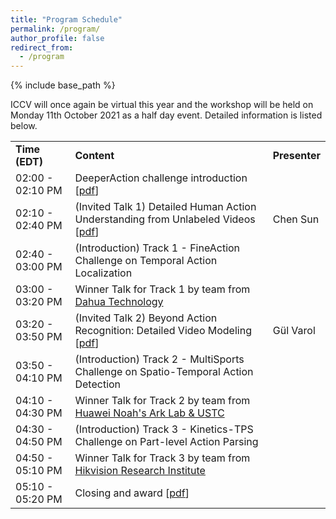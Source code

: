 ```yaml
---
title: "Program Schedule"
permalink: /program/
author_profile: false
redirect_from:
  - /program
---
```


{% include base_path %}

ICCV will once again be virtual this year and the workshop will be held on Monday 11th October 2021 as a half day event. Detailed information is listed below.

<table border=0px>
<tr>
  <td> <b>Time (EDT)</b> </td>
  <td> <b>Content</b> </td>
  <td> <b>Presenter</b> </td>
</tr>
<tr>
  <td> 02:00 - 02:10 PM</td>
  <td> DeeperAction challenge introduction [<a href="/program_slides/deeperaction_opening.pdf">pdf</a>]</td>
  <td>  </td>
</tr>
<tr>
  <td> 02:10 - 02:40 PM</td>
  <td> (Invited Talk 1) Detailed Human Action Understanding from Unlabeled Videos [<a href="/program_slides/deeperaction_talk_chen.pdf">pdf</a>]</td>
  <td> Chen Sun </td>
</tr>
<tr>
  <td> 02:40 - 03:00 PM</td>
  <td> (Introduction) Track 1 - FineAction Challenge on Temporal Action Localization </td>
  <td>  </td>
</tr>
<tr>
  <td> 03:00 - 03:20 PM</td>
  <td> Winner Talk for Track 1 by team from <u>Dahua Technology</u> </td>
  <td>  </td>
</tr>
<tr>
  <td> 03:20 - 03:50 PM</td>
  <td> (Invited Talk 2) Beyond Action Recognition: Detailed Video Modeling [<a href="/program_slides/deeperaction_talk_gul.pdf">pdf</a>]</td>
  <td> Gül Varol </td>
</tr>
<tr>
  <td> 03:50 - 04:10 PM</td>
  <td> (Introduction) Track 2 - MultiSports Challenge on Spatio-Temporal Action Detection </td>
  <td>  </td>
</tr>
<tr>
  <td> 04:10 - 04:30 PM</td>
  <td> Winner Talk for Track 2 by team from <u>Huawei Noah's Ark Lab & USTC</u></td>
  <td>  </td>
</tr>
<tr>
  <td> 04:30 - 04:50 PM</td>
  <td> (Introduction) Track 3 - Kinetics-TPS Challenge on Part-level Action Parsing </td>
  <td>  </td>
</tr>
<tr>
  <td> 04:50 - 05:10 PM</td>
  <td> Winner Talk for Track 3 by team from <u>Hikvision Research Institute</u> </td>
  <td>  </td>
</tr>
<tr>
  <td> 05:10 - 05:20 PM</td>
  <td> Closing and award [<a href="/program_slides/deeperaction_closing.pdf">pdf</a>]</td>
  <td>  </td>
</tr>
</table>